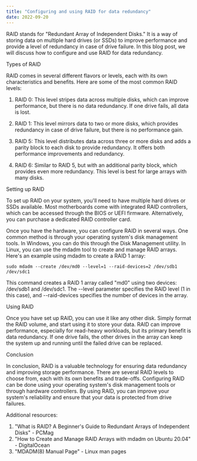 ```yaml
---
title: "Configuring and using RAID for data redundancy"
date: 2022-09-20
---
```





RAID stands for "Redundant Array of Independent Disks." It is a way of storing data on multiple hard drives (or SSDs) to improve performance and provide a level of redundancy in case of drive failure. In this blog post, we will discuss how to configure and use RAID for data redundancy.

Types of RAID

RAID comes in several different flavors or levels, each with its own characteristics and benefits. Here are some of the most common RAID levels:

1. RAID 0: This level stripes data across multiple disks, which can improve performance, but there is no data redundancy. If one drive fails, all data is lost.

2. RAID 1: This level mirrors data to two or more disks, which provides redundancy in case of drive failure, but there is no performance gain.

3. RAID 5: This level distributes data across three or more disks and adds a parity block to each disk to provide redundancy. It offers both performance improvements and redundancy.

4. RAID 6: Similar to RAID 5, but with an additional parity block, which provides even more redundancy. This level is best for large arrays with many disks.

Setting up RAID

To set up RAID on your system, you'll need to have multiple hard drives or SSDs available. Most motherboards come with integrated RAID controllers, which can be accessed through the BIOS or UEFI firmware. Alternatively, you can purchase a dedicated RAID controller card.

Once you have the hardware, you can configure RAID in several ways. One common method is through your operating system's disk management tools. In Windows, you can do this through the Disk Management utility. In Linux, you can use the mdadm tool to create and manage RAID arrays. Here's an example using mdadm to create a RAID 1 array:

```
sudo mdadm --create /dev/md0 --level=1 --raid-devices=2 /dev/sdb1 /dev/sdc1
```

This command creates a RAID 1 array called "md0" using two devices: /dev/sdb1 and /dev/sdc1. The --level parameter specifies the RAID level (1 in this case), and --raid-devices specifies the number of devices in the array.

Using RAID

Once you have set up RAID, you can use it like any other disk. Simply format the RAID volume, and start using it to store your data. RAID can improve performance, especially for read-heavy workloads, but its primary benefit is data redundancy. If one drive fails, the other drives in the array can keep the system up and running until the failed drive can be replaced.

Conclusion

In conclusion, RAID is a valuable technology for ensuring data redundancy and improving storage performance. There are several RAID levels to choose from, each with its own benefits and trade-offs. Configuring RAID can be done using your operating system's disk management tools or through hardware controllers. By using RAID, you can improve your system's reliability and ensure that your data is protected from drive failures.

Additional resources:

1. "What is RAID? A Beginner's Guide to Redundant Arrays of Independent Disks" - PCMag
2. "How to Create and Manage RAID Arrays with mdadm on Ubuntu 20.04" - DigitalOcean
3. "MDADM(8) Manual Page" - Linux man pages